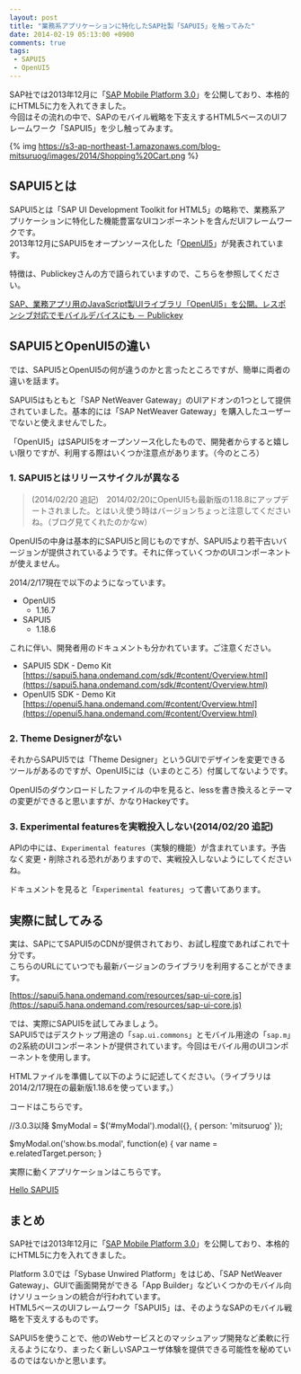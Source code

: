 ```yaml
---
layout: post
title: "業務系アプリケーションに特化したSAP社製「SAPUI5」を触ってみた"
date: 2014-02-19 05:13:00 +0900
comments: true
tags:
 - SAPUI5
 - OpenUI5
---
```


SAP社では2013年12月に「[SAP Mobile Platform 3.0](http://www.sapmobile-platform.com/)」を公開しており、本格的にHTML5に力を入れてきました。  
今回はその流れの中で、SAPのモバイル戦略を下支えするHTML5ベースのUIフレームワーク「SAPUI5」を少し触ってみます。

<!-- more -->

{% img https://s3-ap-northeast-1.amazonaws.com/blog-mitsuruog/images/2014/Shopping%20Cart.png %}

## SAPUI5とは

SAPUI5とは「SAP UI Development Toolkit for HTML5」の略称で、業務系アプリケーションに特化した機能豊富なUIコンポーネントを含んだUIフレームワークです。  
2013年12月にSAPUI5をオープンソース化した「[OpenUI5](http://sap.github.io/openui5/)」が発表されています。

特徴は、Publickeyさんの方で語られていますので、こちらを参照してください。

[ SAP、業務アプリ用のJavaScript製UIライブラリ「OpenUI5」を公開。レスポンシブ対応でモバイルデバイスにも － Publickey](http://www.publickey1.jp/blog/13/sapjavascriptuiopenui5.html)

## SAPUI5とOpenUI5の違い

では、SAPUI5とOpenUI5の何が違うのかと言ったところですが、簡単に両者の違いを話ます。

SAPUI5はもともと「SAP NetWeaver Gateway」のUIアドオンの1つとして提供されていました。基本的には「SAP NetWeaver Gateway」を購入したユーザーでないと使えませんでした。

「OpenUI5」はSAPUI5をオープンソース化したもので、開発者からすると嬉しい限りですが、利用する際はいくつか注意点があります。（今のところ）

### 1. SAPUI5とはリリースサイクルが異なる

> (2014/02/20 追記)　2014/02/20にOpenUI5も最新版の1.18.8にアップデートされました。とはいえ使う時はバージョンちょっと注意してくださいね。（ブログ見てくれたのかなw）

OpenUI5の中身は基本的にSAPUI5と同じものですが、SAPUI5より若干古いバージョンが提供されているようです。それに伴っていくつかのUIコンポーネントが使えません。

2014/2/17現在で以下のようになっています。

* OpenUI5
  * 1.16.7
* SAPUI5
  * 1.18.6

これに伴い、開発者用のドキュメントも分かれています。ご注意ください。

* SAPUI5 SDK - Demo Kit
[https://sapui5.hana.ondemand.com/sdk/#content/Overview.html](https://sapui5.hana.ondemand.com/sdk/#content/Overview.html)
* OpenUI5 SDK - Demo Kit
[https://openui5.hana.ondemand.com/#content/Overview.html](https://openui5.hana.ondemand.com/#content/Overview.html)

### 2. Theme Designerがない

それからSAPUI5では「Theme Designer」というGUIでデザインを変更できるツールがあるのですが、OpenUI5には（いまのところ）付属してないようです。

OpenUI5のダウンロードしたファイルの中を見ると、lessを書き換えるとテーマの変更ができると思いますが、かなりHackeyです。

### 3. Experimental featuresを実戦投入しない(2014/02/20 追記)

APIの中には、`Experimental features`（実験的機能）が含まれています。予告なく変更・削除される恐れがありますので、実戦投入しないようにしてくださいね。

ドキュメントを見ると「`Experimental features`」って書いてあります。

## 実際に試してみる

実は、SAPにてSAPUI5のCDNが提供されており、お試し程度であればこれで十分です。  
こちらのURLにていつでも最新バージョンのライブラリを利用することができます。

[https://sapui5.hana.ondemand.com/resources/sap-ui-core.js](https://sapui5.hana.ondemand.com/resources/sap-ui-core.js)

では、実際にSAPUI5を試してみましょう。  
SAPUI5ではデスクトップ用途の「`sap.ui.commons`」とモバイル用途の「`sap.m`」の2系統のUIコンポーネントが提供されています。今回はモバイル用のUIコンポーネントを使用します。

HTMLファイルを準備して以下のように記述してください。（ライブラリは2014/2/17現在の最新版1.18.6を使っています。）

コードはこちらです。

//3.0.3以降
$myModal = $('#myModal').modal({}, {
  person: 'mitsuruog'
});

$myModal.on('show.bs.modal', function(e) {
  var name = e.relatedTarget.person;
}

実際に動くアプリケーションはこちらです。

<a class="jsbin-embed" href="http://jsbin.com/gur/3/embed?output">Hello SAPUI5</a><script src="http://static.jsbin.com/js/embed.js"></script>

## まとめ

SAP社では2013年12月に「[SAP Mobile Platform 3.0](http://www.sapmobile-platform.com/)」を公開しており、本格的にHTML5に力を入れてきました。

Platform 3.0では「Sybase Unwired Platform」をはじめ、「SAP NetWeaver Gateway」、GUIで画面開発ができる「App Builder」などいくつかのモバイル向けソリューションの統合が行われています。  
HTML5ベースのUIフレームワーク「SAPUI5」は、そのようなSAPのモバイル戦略を下支えするものです。

SAPUI5を使うことで、他のWebサービスとのマッシュアップ開発など柔軟に行えるようになり、まったく新しいSAPユーザ体験を提供できる可能性を秘めているのではないかと思います。
